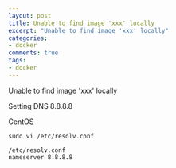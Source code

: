```yaml
---
layout: post
title: Unable to find image 'xxx' locally
excerpt: "Unable to find image 'xxx' locally"
categories: 
- docker
comments: true
tags: 
- docker
---
```

 
Unable to find image 'xxx' locally

Setting DNS 8.8.8.8 

CentOS
```
sudo vi /etc/resolv.conf
```
```
/etc/resolv.conf
nameserver 8.8.8.8
```